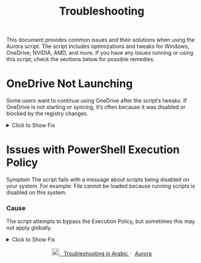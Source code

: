 
<p align="center">

<h1 align="center">Troubleshooting</h1>

<br>




This document provides common issues and their solutions when using the Aurora script. The script includes optimizations and tweaks for Windows, OneDrive, NVIDIA, AMD, and more. If you have any issues running or using this script, check the sections below for possible remedies.

# OneDrive Not Launching
Some users want to continue using OneDrive after the script’s tweaks. If OneDrive is not starting or syncing, it’s often because it was disabled or blocked by the registry changes.
<details>
<summary>Click to Show Fix</summary>
You need to Enable OneDrive and User Sync
Right-click on Start and open Windows PowerShell (or Terminal) as Admin.

Run:

```cmd
reg.exe add "HKLM\SOFTWARE\Policies\Microsoft\OneDrive" /v KFMBlockOptIn /t REG_DWORD /d 0 /f
reg.exe add "HKLM\SOFTWARE\Policies\Microsoft\Windows\OneDrive" /v DisableFileSyncNGSC /t REG_DWORD /d 0 /f
reg.exe add "HKEY_CURRENT_USER\SOFTWARE\Microsoft\Windows\CurrentVersion\Privacy" /v SettingSyncEnabled /t REG_DWORD /d 1 /f
```
Close PowerShell and restart your PC
</details>

#  Issues with PowerShell Execution Policy
Symptom
The script fails with a message about scripts being disabled on your system.
For example: File cannot be loaded because running scripts is disabled on this system.

### Cause
The script attempts to bypass the Execution Policy, but sometimes this may not apply globally.
<details>
<summary>Click to Show Fix</summary>
Fix
Open Windows PowerShell as Administrator.

Run:
```PowerShell
Set-ExecutionPolicy Bypass -Scope LocalMachine -Force
```
Close PowerShell and re-run the Aurora script as administrator.
</details>
<p align="center">
<a href="https://github.com/IBRHUB/Aurora/blob/main/Troubleshooting.ar.md">
<img src="https://upload.wikimedia.org/wikipedia/commons/0/0d/Flag_of_Saudi_Arabia.svg" alt="Saudi Flag" width="20" height="20"> &nbsp; Troubleshooting in Arabic
</a>
⠂ 
<a href="https://github.com/IBRHUB/Aurora">Aurora</a>
</p>
</p>

<br>
